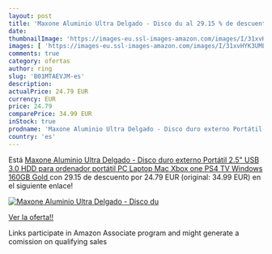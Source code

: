 ```yaml
---
layout: post
title: 'Maxone Aluminio Ultra Delgado - Disco du al 29.15 % de descuento'
date: 
thumbnailImage: 'https://images-eu.ssl-images-amazon.com/images/I/31xvHYK3UML._SL200_.jpg'
images: [ 'https://images-eu.ssl-images-amazon.com/images/I/31xvHYK3UML._SL200_.jpg' ]
comments: true
category: ofertas
author: ring
slug: 'B01MTAEVJM-es'
description:
actualPrice: 24.79 EUR
currency: EUR
price: 24.79
comparePrice: 34.99 EUR
inStock: true
prodname: 'Maxone Aluminio Ultra Delgado - Disco duro externo Portátil 2.5" USB 3.0 HDD para ordenador portátil  PC  Laptop  Mac  Xbox one  PS4  TV  Windows 160GB  Gold '
country: 'es'
---
```


Está [Maxone Aluminio Ultra Delgado - Disco duro externo Portátil 2.5" USB 3.0 HDD para ordenador portátil  PC  Laptop  Mac  Xbox one  PS4  TV  Windows 160GB  Gold ](https://www.amazon.es/dp/B01MTAEVJM/?tag=tolees-21) con 29.15 de descuento por 24.79 EUR (original: 34.99 EUR) en el siguiente enlace!

[![Maxone Aluminio Ultra Delgado - Disco du](https://images-eu.ssl-images-amazon.com/images/I/31xvHYK3UML._SL200_.jpg)](https://www.amazon.es/dp/B01MTAEVJM/?tag=tolees-21)

[Ver la oferta!!](https://www.amazon.es/dp/B01MTAEVJM/?tag=tolees-21)

Links participate in Amazon Associate program and might generate a comission on qualifying sales


